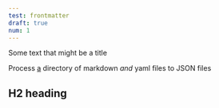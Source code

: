 ```yaml
---
test: frontmatter
draft: true
num: 1
---
```


Some text that might be a title

Process [a](#) directory of markdown *and* yaml files to JSON files

## H2 heading
